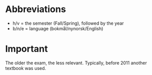 # Abbreviations

- h/v = the semester (Fall/Spring), followed by the year
- b/n/e = language (bokmål/nynorsk/English)

# Important

The older the exam, the less relevant. Typically, before 2011 another textbook was used.

